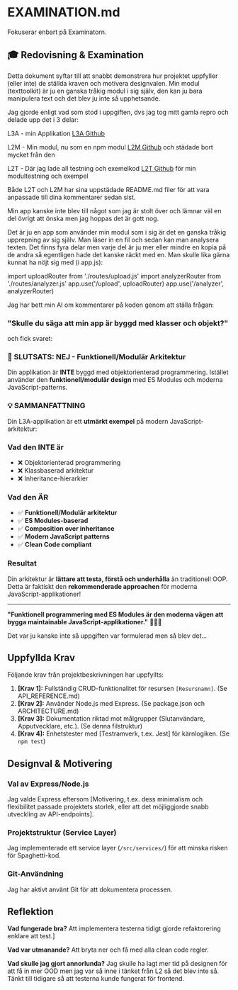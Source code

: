 # EXAMINATION.md

Fokuserar enbart på Examinatorn.

## 🎓 Redovisning & Examination

Detta dokument syftar till att snabbt demonstrera hur projektet uppfyller (eller inte) de ställda kraven och motivera designvalen.
Min modul (texttoolkit) är ju en ganska tråkig modul i sig själv, den kan ju bara manipulera text och det blev ju inte så upphetsande.

Jag gjorde enligt vad som stod i uppgiften, dvs jag tog mitt gamla repro och delade upp det i 3 delar:

L3A - min Applikation [L3A Github](https://github.com/egsdandd/L3A.git)

L2M - Min modul, nu som en npm modul [L2M Github](https://github.com/egsdandd/L2M.git) och städade bort mycket från den

L2T - Där jag lade all testning och exemelkod [L2T Github](https://github.com/egsdandd/L2T.git) för min modultestning och exempel

Både L2T och L2M har sina uppstädade README.md filer för att vara anpassade till dina kommentarer sedan sist.

Min app kanske inte blev till något som jag är stolt över och lämnar väl en del övrigt att önska men jag hoppas det är gott nog.

Det är ju en app som använder min modul som i sig är det en ganska tråkig upprepning av sig själv. Man läser in en fil och sedan kan man analysera texten. Det finns fyra delar men varje del är ju mer eller mindre en kopia på de andra så egentligen hade det kanske räckt med en. Man skulle lika gärna kunnat ha nöjt sig med (i app.js):

import uploadRouter from './routes/upload.js'
import analyzerRouter from './routes/analyzer.js'
app.use('/upload', uploadRouter)
app.use('/analyzer', analyzerRouter)

Jag har bett min AI om kommentarer på koden genom att ställa frågan:

### "Skulle du säga att min app är byggd med klasser och objekt?"

och fick svaret:

### 🎯 SLUTSATS: NEJ - Funktionell/Modulär Arkitektur

Din applikation är **INTE** byggd med objektorienterad programmering. Istället använder den **funktionell/modulär design** med ES Modules och moderna JavaScript-patterns.

### 💡 SAMMANFATTNING

Din L3A-applikation är ett **utmärkt exempel** på modern JavaScript-arkitektur:

### Vad den INTE är

- ❌ Objektorienterad programmering
- ❌ Klassbaserad arkitektur
- ❌ Inheritance-hierarkier

### Vad den ÄR

- ✅ **Funktionell/Modulär arkitektur**
- ✅ **ES Modules-baserad**
- ✅ **Composition over inheritance**
- ✅ **Modern JavaScript patterns**
- ✅ **Clean Code compliant**

### Resultat

Din arkitektur är **lättare att testa, förstå och underhålla** än traditionell OOP. Detta är faktiskt den **rekommenderade approachen** för moderna JavaScript-applikationer!

---

**"Funktionell programmering med ES Modules är den moderna vägen att bygga maintainable JavaScript-applikationer."** 🚀📝✨

Det var ju kanske inte så uppgiften var formulerad men så blev det...

## Uppfyllda Krav

Följande krav från projektbeskrivningen har uppfyllts:

1. **[Krav 1]:** Fullständig CRUD-funktionalitet för resursen `[Resursnamn]`. (Se API_REFERENCE.md)
2. **[Krav 2]:** Använder Node.js med Express. (Se package.json och ARCHITECTURE.md)
3. **[Krav 3]:** Dokumentation riktad mot målgrupper (Slutanvändare, Apputvecklare, etc.). (Se denna filstruktur)
4. **[Krav 4]:** Enhetstester med [Testramverk, t.ex. Jest] för kärnlogiken. (Se `npm test`)

## Designval & Motivering

### Val av Express/Node.js

Jag valde Express eftersom [Motivering, t.ex. dess minimalism och flexibilitet passade projektets storlek, eller att det möjliggjorde snabb utveckling av API-endpoints].

### Projektstruktur (Service Layer)

Jag implementerade ett service layer (`/src/services/`) för att minska risken för Spaghetti-kod.

### Git-Användning

Jag har aktivt använt Git för att dokumentera processen. 

## Reflektion

**Vad fungerade bra?**
Att implementera testerna tidigt gjorde refaktorering enklare att test.]

**Vad var utmanande?**
Att bryta ner och få med alla clean code regler.


**Vad skulle jag gjort annorlunda?**
Jag skulle ha lagt mer tid på designen för att få in mer OOD men jag var så inne i tänket från L2 så det blev inte så.
Tänkt till tidigare så att testerna kunde fungerat för frontend.
